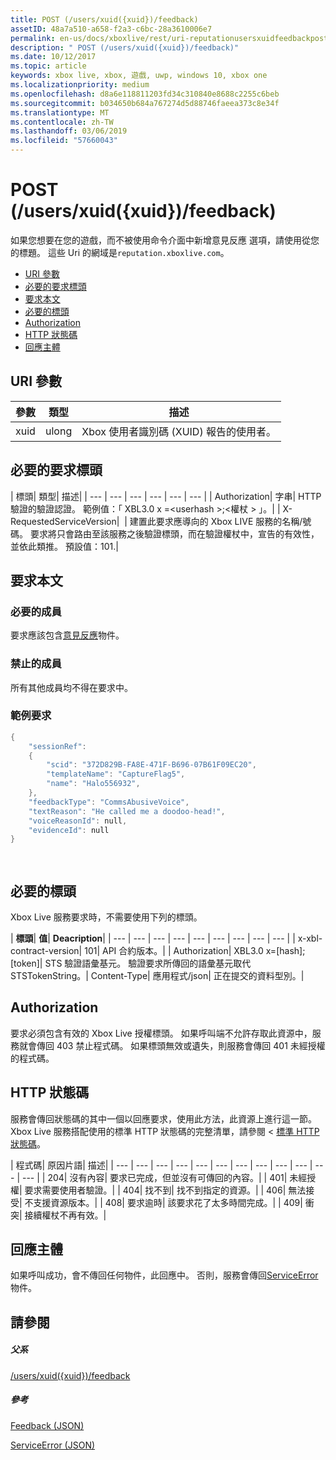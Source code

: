 ```yaml
---
title: POST (/users/xuid({xuid})/feedback)
assetID: 48a7a510-a658-f2a3-c6bc-28a3610006e7
permalink: en-us/docs/xboxlive/rest/uri-reputationusersxuidfeedbackpost.html
description: " POST (/users/xuid({xuid})/feedback)"
ms.date: 10/12/2017
ms.topic: article
keywords: xbox live, xbox, 遊戲, uwp, windows 10, xbox one
ms.localizationpriority: medium
ms.openlocfilehash: d8a6e118811203fd34c310840e8688c2255c6beb
ms.sourcegitcommit: b034650b684a767274d5d88746faeea373c8e34f
ms.translationtype: MT
ms.contentlocale: zh-TW
ms.lasthandoff: 03/06/2019
ms.locfileid: "57660043"
---
```

# <a name="post-usersxuidxuidfeedback"></a>POST (/users/xuid({xuid})/feedback)
如果您想要在您的遊戲，而不被使用命令介面中新增意見反應 選項，請使用從您的標題。 這些 Uri 的網域是`reputation.xboxlive.com`。
 
  * [URI 參數](#ID4EZ)
  * [必要的要求標頭](#ID4EEB)
  * [要求本文](#ID4ENC)
  * [必要的標頭](#ID4EDE)
  * [Authorization](#ID4EXF)
  * [HTTP 狀態碼](#ID4EEG)
  * [回應主體](#ID4EZH)
 
<a id="ID4EZ"></a>

 
## <a name="uri-parameters"></a>URI 參數
 
| 參數| 類型| 描述| 
| --- | --- | --- | 
| xuid| ulong| Xbox 使用者識別碼 (XUID) 報告的使用者。| 
  
<a id="ID4EEB"></a>

 
## <a name="required-request-headers"></a>必要的要求標頭
 
| 標頭| 類型| 描述| 
| --- | --- | --- | --- | --- | --- | 
| Authorization| 字串| HTTP 驗證的驗證認證。 範例值：「 XBL3.0 x =&lt;userhash >;&lt;權杖 > 」。| 
| X-RequestedServiceVersion|  | 建置此要求應導向的 Xbox LIVE 服務的名稱/號碼。 要求將只會路由至該服務之後驗證標頭，而在驗證權杖中，宣告的有效性，並依此類推。 預設值：101.| 
  
<a id="ID4ENC"></a>

 
## <a name="request-body"></a>要求本文 
 
<a id="ID4EVC"></a>

 
### <a name="required-members"></a>必要的成員 
 
要求應該包含[意見反應](../../json/json-feedback.md)物件。 
  
<a id="ID4EED"></a>

 
### <a name="prohibited-members"></a>禁止的成員 
 
所有其他成員均不得在要求中。
  
<a id="ID4ETD"></a>

 
### <a name="sample-request"></a>範例要求 
 

```cpp
{
    "sessionRef":
    {
        "scid": "372D829B-FA8E-471F-B696-07B61F09EC20",
        "templateName": "CaptureFlag5",
        "name": "Halo556932",
    },
    "feedbackType": "CommsAbusiveVoice",
    "textReason": "He called me a doodoo-head!",
    "voiceReasonId": null,
    "evidenceId": null
}

      
```

   
<a id="ID4EDE"></a>

 
## <a name="required-headers"></a>必要的標頭
 
Xbox Live 服務要求時，不需要使用下列的標頭。
 
| <b>標頭</b>| <b>值</b>| <b>Deacription</b>| 
| --- | --- | --- | --- | --- | --- | --- | --- | --- | 
| x-xbl-contract-version| 101| API 合約版本。| 
| Authorization| XBL3.0 x=[hash];[token]| STS 驗證語彙基元。 驗證要求所傳回的語彙基元取代 STSTokenString。| 
Content-Type| 
應用程式/json| 
正在提交的資料型別。| 
  
<a id="ID4EXF"></a>

 
## <a name="authorization"></a>Authorization
 
要求必須包含有效的 Xbox Live 授權標頭。 如果呼叫端不允許存取此資源中，服務就會傳回 403 禁止程式碼。 如果標頭無效或遺失，則服務會傳回 401 未經授權的程式碼。
  
<a id="ID4EEG"></a>

 
## <a name="http-status-codes"></a>HTTP 狀態碼
 
服務會傳回狀態碼的其中一個以回應要求，使用此方法，此資源上進行這一節。 Xbox Live 服務搭配使用的標準 HTTP 狀態碼的完整清單，請參閱 <<c0> [ 標準 HTTP 狀態碼](../../additional/httpstatuscodes.md)。
 
| 程式碼| 原因片語| 描述| 
| --- | --- | --- | --- | --- | --- | --- | --- | --- | --- | --- | --- | 
| 204| 沒有內容| 要求已完成，但並沒有可傳回的內容。| 
| 401| 未經授權| 要求需要使用者驗證。| 
| 404| 找不到| 找不到指定的資源。| 
| 406| 無法接受| 不支援資源版本。| 
| 408| 要求逾時| 該要求花了太多時間完成。| 
| 409| 衝突| 接續權杖不再有效。| 
  
<a id="ID4EZH"></a>

 
## <a name="response-body"></a>回應主體 
 
如果呼叫成功，會不傳回任何物件，此回應中。 否則，服務會傳回[ServiceError](../../json/json-serviceerror.md)物件。
  
<a id="ID4EOAAC"></a>

 
## <a name="see-also"></a>請參閱
 
<a id="ID4EQAAC"></a>

 
##### <a name="parent"></a>父系 

[/users/xuid({xuid})/feedback](uri-reputationusersxuidfeedback.md)

  
<a id="ID4E3AAC"></a>

 
##### <a name="reference"></a>參考 

[Feedback (JSON)](../../json/json-feedback.md)

 [ServiceError (JSON)](../../json/json-serviceerror.md)

   